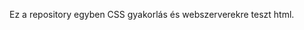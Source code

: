 Ez a repository egyben CSS gyakorlás és webszerverekre teszt html.


[logo]: ./images/website-screenshot.png "Weboldal kinézet"
